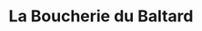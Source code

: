 ---
title: "La Boucherie du Baltard"
url: /nogent-sur-marne/la-boucherie-du-baltard/
shop: Metzgerei
---